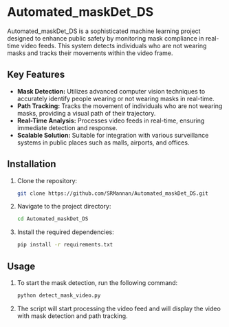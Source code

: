 # Automated_maskDet_DS

Automated_maskDet_DS is a sophisticated machine learning project designed to enhance public safety by monitoring mask compliance in real-time video feeds. This system detects individuals who are not wearing masks and tracks their movements within the video frame.

## Key Features

- **Mask Detection:** Utilizes advanced computer vision techniques to accurately identify people wearing or not wearing masks in real-time.
- **Path Tracking:** Tracks the movement of individuals who are not wearing masks, providing a visual path of their trajectory.
- **Real-Time Analysis:** Processes video feeds in real-time, ensuring immediate detection and response.
- **Scalable Solution:** Suitable for integration with various surveillance systems in public places such as malls, airports, and offices.

## Installation

1. Clone the repository:
    ```bash
    git clone https://github.com/SRMannan/Automated_maskDet_DS.git
    ```
2. Navigate to the project directory:
    ```bash
    cd Automated_maskDet_DS
    ```
3. Install the required dependencies:
    ```bash
    pip install -r requirements.txt
    ```

## Usage

1. To start the mask detection, run the following command:
    ```bash
    python detect_mask_video.py
    ```

2. The script will start processing the video feed and will display the video with mask detection and path tracking.
